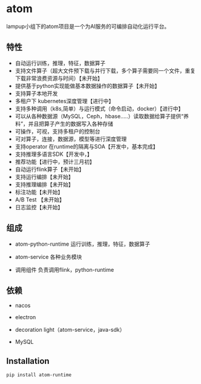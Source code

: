 # atom
lampup小组下的atom项目是一个为AI服务的可编排自动化运行平台。


## 特性

* 自动运行训练，推理，特征，数据算子
* 支持文件算子（超大文件预下载与并行下载，多个算子需要同一个文件，重复下载非常浪费资源与时间）【未开始】
* 提供基于python实现能做基本数据操作的数据算子【未开始】
* 支持算子本地开发
* 多租户下 kubernetes深度管理【进行中】
* 支持多种调用（k8s,简单）与运行模式（命令启动，docker）【进行中】
* 可以从各种数据源（MySQL，Ceph，hbase.....）读取数据给算子提供“养料”，并且把算子产生的数据写入各种存储
* 可操作，可视，支持多租户的控制台
* 可对算子，连接，数据源，模型等进行深度管理
* 支持operator 在runtime的隔离与SOA【开发中，基本完成】
* 支持推理多语言SDK【开发中，】
* 推荐功能【进行中，预计三月初】
* 自动运行flink算子【未开始】
* 支持运行编排【未开始】
* 支持推理编排【未开始】
* 标注功能【未开始】
* A/B Test 【未开始】
* 日志监控【未开始】


## 组成

* atom-python-runtime  运行训练，推理，特征，数据算子

* atom-service 各种业务模块

* 调用组件 负责调用flink，python-runtime

## 依赖

* nacos

* electron

* decoration light（atom-service，java-sdk）

* MySQL

## Installation
```shell
pip install atom-runtime
```

